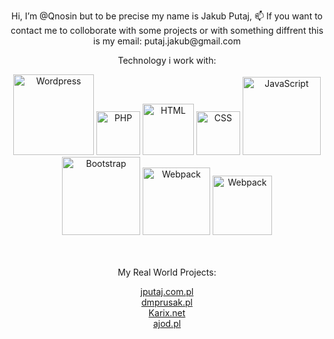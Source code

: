 <p align="center">
Hi, I’m @Qnosin but to be precise my name is Jakub Putaj,
📫 If you want to contact me to colloborate with some projects or with something diffrent this is my email: putaj.jakub@gmail.com
 </p>




  
 <p align='center'>Technology i work with: </p>
<div align="center">
	<img width="129" src="https://img.shields.io/badge/Wordpress-21759B?style=for-the-badge&logo=wordpress&logoColor=white" alt="Wordpress" title="Wordpress"/>
	<img width="70" src="https://img.shields.io/badge/php-%23777BB4.svg?&logo=php&logoColor=white" alt="PHP" title="PHP"/>
         <img width="82" src="https://img.shields.io/badge/HTML-239120?style=for-the-badge&logo=html5&logoColor=white" alt="HTML" title="HTML"/>
	 <img width="70" src="https://img.shields.io/badge/CSS-239120?&style=for-the-badge&logo=css3&logoColor=white" alt="CSS" title="CSS"/>
	 <img width="125" src="https://img.shields.io/badge/JavaScript-F7DF1E?style=for-the-badge&logo=javascript&logoColor=black" alt="JavaScript" title="JavaScript"/>
	 <img width="125" src="https://img.shields.io/badge/Bootstrap-563D7C?style=for-the-badge&logo=bootstrap&logoColor=white" alt="Bootstrap" title="Bootstrap"/>
	 <img width="108" src="https://img.shields.io/badge/webpack-%238DD6F9.svg?style=for-the-badge&logo=webpack&logoColor=black" alt="Webpack" title="Webpack"/>
	<img width="95" src="https://img.shields.io/badge/-ReactJs-61DAFB?logo=react&logoColor=white&style=flat" alt="Webpack" title="Webpack"/>
</div>
<br/>


<br/>
<p align='center'>My Real World Projects:</p>
<div align='center'>
<a href="https://jputaj.pl/" target="_blank">jputaj.com.pl</a>
</div>
<div align='center'>
<a href="https://dmprusak.pl/" target="_blank">dmprusak.pl</a>
</div>
<div align='center'>
<a href="https://karix.net/" target="_blank">Karix.net</a>
</div>
<div align='center'>
<a href="https://ajod.pl/" target="_blank">ajod.pl</a>
</div>

  
  



<!---
Qnosin/Qnosin is a ✨ special ✨ repository because its `README.md` (this file) appears on your GitHub profile.
You can click the Preview link to take a look at your changes.
--->
